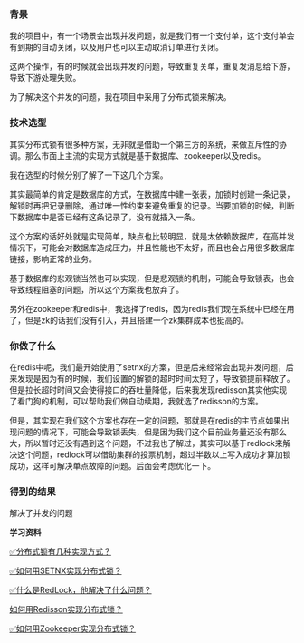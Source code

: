 ### 背景
我的项目中，有一个场景会出现并发问题，就是我们有一个支付单，这个支付单会有到期的自动关闭，以及用户也可以主动取消订单进行关闭。

这两个操作，有的时候就会出现并发的问题，导致重复关单，重复发消息给下游，导致下游处理失败。

为了解决这个并发的问题，我在项目中采用了分布式锁来解决。

### 技术选型

其实分布式锁有很多种方案，无非就是借助一个第三方的系统，来做互斥性的协调。那么市面上主流的实现方式就是基于数据库、zookeeper以及redis。

我在选型的时候分别了解了一下这几个方案。

其实最简单的肯定是数据库的方式，在数据库中建一张表，加锁时创建一条记录，解锁时再把记录删除，通过唯一性约束来避免重复的记录。当要加锁的时候，判断下数据库中是否已经有这条记录了，没有就插入一条。

这个方案的话好处就是实现简单，缺点也比较明显，就是太依赖数据库，在高并发情况下，可能会对数据库造成压力，并且性能也不太好，而且也会占用很多数据库链接，影响正常的业务。

基于数据库的悲观锁当然也可以实现，但是悲观锁的机制，可能会导致锁表，也会导致线程阻塞的问题，所以这个方案我也放弃了。

另外在zookeeper和redis中，我选择了redis，因为redis我们现在系统中已经在用了，但是zk的话我们没有引入，并且搭建一个zk集群成本也挺高的。

### 你做了什么

在redis中呢，我们最开始使用了setnx的方案，但是后来经常会出现并发问题，后来发现是因为有的时候，我们设置的解锁的超时时间太短了，导致锁提前释放了。但是拉长超时时间又会使得接口的吞吐量降低，后来我发现redisson其实他实现了看门狗的机制，可以帮助我们做自动续期，我就选了redisson的方案。

但是，其实现在我们这个方案也存在一定的问题，那就是在redis的主节点如果出现问题的情况下，可能会导致锁丢失，但是因为我们这个目前业务量还没有那么大，所以暂时还没有遇到这个问题，不过我也了解过，其实可以基于redlock来解决这个问题，redlock可以借助集群的投票机制，超过半数以上写入成功才算加锁成功，这样可解决单点故障的问题。后面会考虑优化一下。

### 得到的结果

解决了并发的问题


**学习资料**

[✅分布式锁有几种实现方式？](https://www.yuque.com/hollis666/fo22bm/fvnr41?view=doc_embed&inner=CJQP3)

[✅如何用SETNX实现分布式锁？](https://www.yuque.com/hollis666/fo22bm/feovxr7gr8ois5yt?view=doc_embed)

[✅什么是RedLock，他解决了什么问题？](https://www.yuque.com/hollis666/fo22bm/lxzg0ubs2xpvenxw?view=doc_embed)

[如何用Redisson实现分布式锁？](https://www.yuque.com/hollis666/fo22bm/gdsvngueclva39ve?view=doc_embed)

[✅如何用Zookeeper实现分布式锁？](https://www.yuque.com/hollis666/fo22bm/bdxuqt775i5zo9kz?view=doc_embed)
